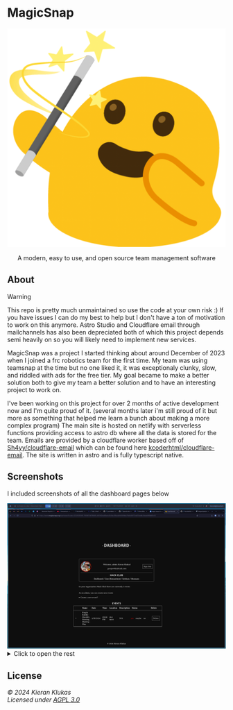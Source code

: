 # MagicSnap

<p align="center">
  <img src="https://raw.githubusercontent.com/kcoderhtml/magicsnap/refs/heads/main/public/android-chrome-512x512.png" alt="screenshot of the website"/>
</p>

<p align="center">
  A modern, easy to use, and open source team management software
</p>

## About

> [!WARNING]
> This repo is pretty much unmaintained so use the code at your own risk :)
> If you have issues I can do my best to help but I don't have a ton of motivation to work on this anymore.
> Astro Studio and Cloudflare email through mailchannels has also been depreciated
> both of which this project depends semi heavily on so you will likely need to implement new services.

MagicSnap was a project I started thinking about around December of 2023 when I joined a frc robotics team for the first time. My team was using teamsnap at the time but no one liked it, it was exceptionaly clunky, slow, and riddled with ads for the free tier. My goal became to make a better solution both to give my team a better solution and to have an interesting project to work on.  

I've been working on this project for over 2 months of active development now and I'm quite proud of it. (several months later i'm still proud of it but more as something that helped me learn a bunch about making a more complex program) The main site is hosted on netlify with serverless functions providing access to astro db where all the data is stored for the team. Emails are provided by a cloudflare worker based off of [Sh4yy/cloudflare-email](https://github.com/Sh4yy/cloudflare-email) which can be found here [kcoderhtml/cloudflare-email](https://github.com/kcoderhtml/cloudflare-email). The site is written in astro and is fully typescript native.

## Screenshots

I included screenshots of all the dashboard pages below

<img src=".github/images/dashboard.png" alt="the main dashboard">

<details>
    <summary>Click to open the rest</summary>
    <img src=".github/images/users.png" alt="users page">
    <img src=".github/images/messages.png" alt="messages page">
    <img src=".github/images/settings.png" alt="settings page">
</details>

## License

_© 2024 Kieran Klukas_  
_Licensed under [AGPL 3.0](LICENSE.md)_  
